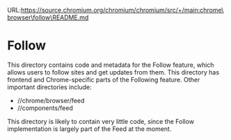 URL:https://source.chromium.org/chromium/chromium/src/+/main:chrome\browser\follow\README.md
# Follow

This directory contains code and metadata for the Follow feature, which allows
users to follow sites and get updates from them. This directory has frontend and
Chrome-specific parts of the Following feature. Other important directories
include:

* //chrome/browser/feed
* //components/feed

This directory is likely to contain very little code, since the Follow
implementation is largely part of the Feed at the moment.
